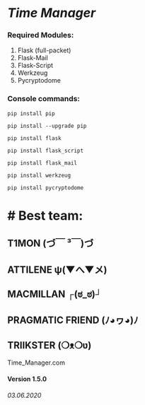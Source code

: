 # _Time Manager_
### Required Modules:
1) Flask (full-packet)
2) Flask-Mail
3) Flask-Script
4) Werkzeug
5) Pycryptodome

### Console commands:

`pip install pip`

`pip install --upgrade pip`

`pip install flask`

`pip install flask_script`

`pip install flask_mail`

`pip install werkzeug`

`pip install pycryptodome`

#  # Best team:
## T1MON (づ￣ ³￣)づ
## ATTILENE ψ(▼へ▼メ)
## MACMILLAN ┌(ಠ_ಠ)┘ 
## PRAGMATIC FRIEND (ﾉ◕ヮ◕)ﾉ 
## TRIIKSTER (❍ᴥ❍ʋ) 

Time_Manager.com

#### Version 1.5.0
###### 03.06.2020